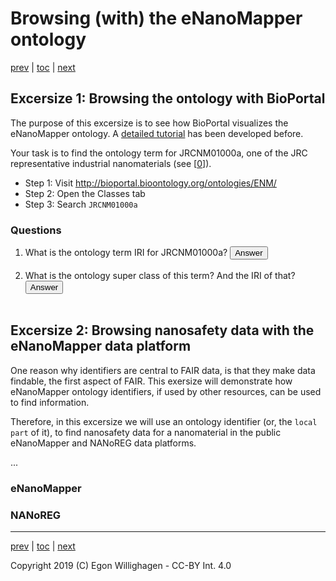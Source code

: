 # Browsing (with) the eNanoMapper ontology

[prev](intro.md) | [toc](./README.md) | [next](scholia.md)

<script>
  function toggleAnswer(id) {
  var answer = document.getElementById(id);
  if (answer.style.visibility === "hidden" ||
      answer.style.visibility === "none") {
    answer.style.visibility = "visible";
  } else {
    answer.style.visibility = "hidden";
  }
}
</script>

## Excersize 1: Browsing the ontology with BioPortal

The purpose of this excersize is to see how BioPortal visualizes the eNanoMapper ontology.
A [detailed tutorial](https://enanomapper.github.io/tutorials/BrowseOntology/Tutorial%20browsing%20eNM%20ontology.html)
has been developed before.

Your task is to find the ontology term for JRCNM01000a, one of the
JRC representative industrial nanomaterials (see [[0](https://doi.org/10.1016/J.YRTPH.2016.08.008)]).

* Step 1: Visit http://bioportal.bioontology.org/ontologies/ENM/
* Step 2: Open the Classes tab
* Step 3: Search `JRCNM01000a`

### Questions

1. What is the ontology term IRI for JRCNM01000a? <button onclick="toggleAnswer('q1')">Answer</button><span id="q1" style="visibility: hidden">http://purl.enanomapper.org/onto/ENM_9000074</span>
2. What is the ontology super class of this term? And the IRI of that?<button onclick="toggleAnswer('q2')">Answer</button><span id="q2" style="visibility: hidden">titanium oxide nanoparticle, http://purl.bioontology.org/ontology/npo#NPO_1486</span>

## Excersize 2: Browsing nanosafety data with the eNanoMapper data platform

One reason why identifiers are central to FAIR data, is that they make data findable, the first
aspect of FAIR. This exersize will demonstrate how eNanoMapper ontology identifiers, if used by
other resources, can be used to find information.

Therefore, in this excersize we will use an ontology identifier (or, the `local part` of it),
to find nanosafety data for a nanomaterial in the public eNanoMapper and NANoREG data platforms.

...

### eNanoMapper

### NANoREG

---

[prev](intro.md) | [toc](./README.md) | [next](scholia.md)

Copyright 2019 (C) Egon Willighagen - CC-BY Int. 4.0
